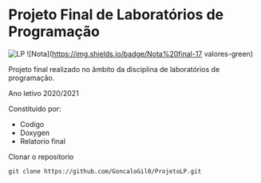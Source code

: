 # Projeto Final de Laboratórios de Programação
![LP](https://img.shields.io/badge/Faculdade-LP-green)
![Nota](https://img.shields.io/badge/Nota%20final-17 valores-green)

Projeto final realizado no âmbito da disciplina de laboratórios de programação.

Ano letivo 2020/2021

Constituido por:

- Codigo
- Doxygen
- Relatorio final


Clonar o repositorio

``` 
git clone https://github.com/GoncaloGil0/ProjetoLP.git
```
